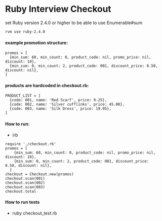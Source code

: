 # Ruby Interview Checkout

set Ruby version 2.4.0 or higher to be able to use Enumerable#sum

```
rvm use ruby-2.4.0
```

#### example promotion structure:

```
promos = [
  {min_sum: 60, min_count: 0, product_code: nil, promo_price: nil, discount: 10},
  {min_sum: 0, min_count: 2, product_code: 001, discount_price: 8.50, discount: nil},
]

```

#### products are hardcoded in checkout.rb:

```
PRODUCT_LIST = [
  {code: 001, name: 'Red Scarf', price: 9.25},
  {code: 002, name: 'Silver cufflinks', price: 45.00},
  {code: 003, name: 'Silk Dress', price: 19.95},
]
```

#### How to run:
- irb
```
require './checkout.rb'
promos = [
    {min_sum: 60, min_count: 0, product_code: nil, promo_price: nil, discount: 10},
    {min_sum: 0, min_count: 2, product_code: 001, discount_price: 8.50, discount: nil},
  ]
checkout = Checkout.new(promos)
checkout.scan(001)
checkout.scan(002)
checkout.scan(003)
checkout.total
```

#### How to run tests

- ruby checkout_test.rb
